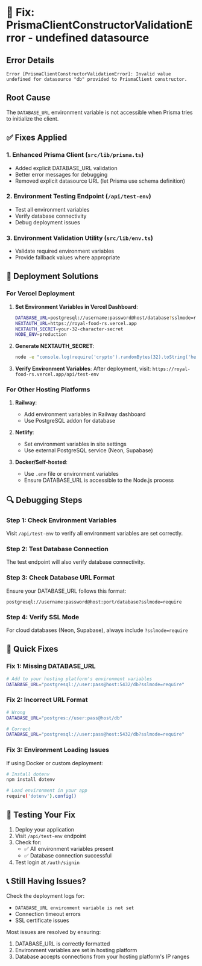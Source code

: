 # 🔧 Fix: PrismaClientConstructorValidationError - undefined datasource

## Error Details
```
Error [PrismaClientConstructorValidationError]: Invalid value undefined for datasource "db" provided to PrismaClient constructor.
```

## Root Cause
The `DATABASE_URL` environment variable is not accessible when Prisma tries to initialize the client.

## ✅ Fixes Applied

### 1. Enhanced Prisma Client (`src/lib/prisma.ts`)
- Added explicit DATABASE_URL validation
- Better error messages for debugging
- Removed explicit datasource URL (let Prisma use schema definition)

### 2. Environment Testing Endpoint (`/api/test-env`)
- Test all environment variables
- Verify database connectivity
- Debug deployment issues

### 3. Environment Validation Utility (`src/lib/env.ts`)
- Validate required environment variables
- Provide fallback values where appropriate

## 🚀 Deployment Solutions

### For Vercel Deployment

1. **Set Environment Variables in Vercel Dashboard**:
   ```bash
   DATABASE_URL=postgresql://username:password@host/database?sslmode=require
   NEXTAUTH_URL=https://royal-food-rs.vercel.app
   NEXTAUTH_SECRET=your-32-character-secret
   NODE_ENV=production
   ```

2. **Generate NEXTAUTH_SECRET**:
   ```bash
   node -e "console.log(require('crypto').randomBytes(32).toString('hex'))"
   ```

3. **Verify Environment Variables**:
   After deployment, visit: `https://royal-food-rs.vercel.app/api/test-env`

### For Other Hosting Platforms

1. **Railway**:
   - Add environment variables in Railway dashboard
   - Use PostgreSQL addon for database

2. **Netlify**:
   - Set environment variables in site settings
   - Use external PostgreSQL service (Neon, Supabase)

3. **Docker/Self-hosted**:
   - Use `.env` file or environment variables
   - Ensure DATABASE_URL is accessible to the Node.js process

## 🔍 Debugging Steps

### Step 1: Check Environment Variables
Visit `/api/test-env` to verify all environment variables are set correctly.

### Step 2: Test Database Connection
The test endpoint will also verify database connectivity.

### Step 3: Check Database URL Format
Ensure your DATABASE_URL follows this format:
```
postgresql://username:password@host:port/database?sslmode=require
```

### Step 4: Verify SSL Mode
For cloud databases (Neon, Supabase), always include `?sslmode=require`

## 📱 Quick Fixes

### Fix 1: Missing DATABASE_URL
```bash
# Add to your hosting platform's environment variables
DATABASE_URL="postgresql://user:pass@host:5432/db?sslmode=require"
```

### Fix 2: Incorrect URL Format
```bash
# Wrong
DATABASE_URL="postgres://user:pass@host/db"

# Correct
DATABASE_URL="postgresql://user:pass@host:5432/db?sslmode=require"
```

### Fix 3: Environment Loading Issues
If using Docker or custom deployment:
```bash
# Install dotenv
npm install dotenv

# Load environment in your app
require('dotenv').config()
```

## 🧪 Testing Your Fix

1. Deploy your application
2. Visit `/api/test-env` endpoint
3. Check for:
   - ✅ All environment variables present
   - ✅ Database connection successful
4. Test login at `/auth/signin`

## 📞 Still Having Issues?

Check the deployment logs for:
- `DATABASE_URL environment variable is not set`
- Connection timeout errors
- SSL certificate issues

Most issues are resolved by ensuring:
1. DATABASE_URL is correctly formatted
2. Environment variables are set in hosting platform
3. Database accepts connections from your hosting platform's IP ranges
